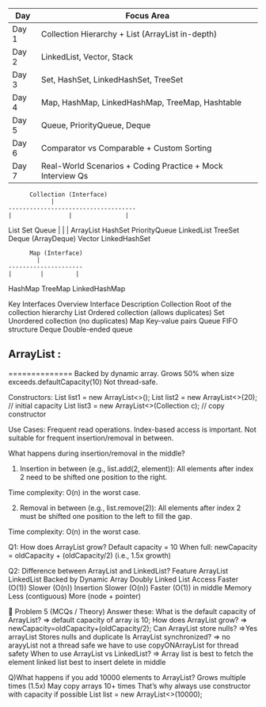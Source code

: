 | **Day** | **Focus Area**                                             |
|---------|------------------------------------------------------------|
| Day 1   | Collection Hierarchy + List (ArrayList in-depth)           |
| Day 2   | LinkedList, Vector, Stack                                  |
| Day 3   | Set, HashSet, LinkedHashSet, TreeSet                       |
| Day 4   | Map, HashMap, LinkedHashMap, TreeMap, Hashtable            |
| Day 5   | Queue, PriorityQueue, Deque                                |
| Day 6   | Comparator vs Comparable + Custom Sorting                  |
| Day 7   | Real-World Scenarios + Coding Practice + Mock Interview Qs |

          Collection (Interface)
                |
    ------------------------------------
    |                |               |

List Set Queue
| | |
ArrayList HashSet PriorityQueue
LinkedList TreeSet Deque (ArrayDeque)
Vector LinkedHashSet

          Map (Interface)
            |
    ---------------------
    |        |         |

HashMap TreeMap LinkedHashMap

Key Interfaces Overview
Interface Description
Collection Root of the collection hierarchy
List Ordered collection (allows duplicates)
Set Unordered collection (no duplicates)
Map Key-value pairs
Queue FIFO structure
Deque Double-ended queue

## ArrayList :
==============
Backed by dynamic array.
Grows 50% when size exceeds.defaultCapacity(10)
Not thread-safe.

Constructors:
List<String> list1 = new ArrayList<>();
List<Integer> list2 = new ArrayList<>(20); // initial capacity
List<String> list3 = new ArrayList<>(Collection c); // copy constructor

Use Cases:
Frequent read operations.
Index-based access is important.
Not suitable for frequent insertion/removal in between.

What happens during insertion/removal in the middle?

1. Insertion in between (e.g., list.add(2, element)):
   All elements after index 2 need to be shifted one position to the right.

Time complexity: O(n) in the worst case.

2. Removal in between (e.g., list.remove(2)):
   All elements after index 2 must be shifted one position to the left to fill the gap.

Time complexity: O(n) in the worst case.

 Q1: How does ArrayList grow?
Default capacity = 10
When full: newCapacity = oldCapacity + (oldCapacity/2) (i.e., 1.5x growth)

 Q2: Difference between ArrayList and LinkedList?
Feature	    ArrayList	       LinkedList
Backed by	Dynamic Array	   Doubly Linked List
Access   	Faster (O(1))	   Slower (O(n))
Insertion	Slower (O(n))	   Faster (O(1)) in middle
Memory	    Less (contiguous)  More (node + pointer)

🔹 Problem 5 (MCQs / Theory)
Answer these:
What is the default capacity of ArrayList?
=> default capacity of array is 10;
How does ArrayList grow?
=> newCapacity=oldCapacity+(oldCapacity/2);
Can ArrayList store nulls?
=>Yes arrayList Stores nulls and duplicate
Is ArrayList synchronized?
=> no arayyList  not a thread safe we have to use copyONArrayList for thread safety
When to use ArrayList vs LinkedList?
=> Array list is best to fetch the element linked list best to insert delete in middle 

Q)What happens if you add 10000 elements to ArrayList?
Grows multiple times (1.5x)
May copy arrays 10+ times
That’s why always use constructor with capacity if possible
List<Integer> list = new ArrayList<>(10000);
 